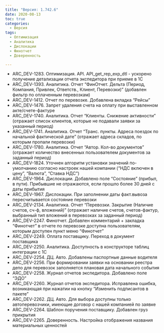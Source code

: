 ```yaml
---
title: "Версия: 1.742.6"
date: 2020-08-13
toc: true
categories:
  - Версия
tags:
  - Оптимизация
  - Аналитика
  - Дислокации
  - Финотчет
  - Доверенность

---
```


-   ARC_DEV-1283. Оптимизация. API. API_get_rep_exp_dtl - ускорено получение детализации отчета экспедитора при приеме в 1С
-   ARC_DEV-1393. Аналитика. Отчет “ФинОтчет. Дельта (Период, Компания, Привлек, Ответств., Клиент, Перевозки)” (добавлен фильтр по оплаченным перевозкам)
-   ARC_DEV-1412. Отчет по перевозке. Добавлена вкладка “Рейсы”
-   ARC_DEV-1476. Запрет удаления счета на оплату при выставленном акте/счете-фактуре
-   ARC_DEV-1740. Аналитика. Отчет “Клиенты. Снижение активности” (отражает список клиентов, которые не подавали заявки за указанный период)
-   ARC_DEV-1741. Аналитика. Отчет “Транс. пункты. Адреса поездок по начальной фактической дате” (отражает адреса складов, по которым пропали перевозки)
-   ARC_DEV-1780. Аналитика. Отчет “Автор. Кол-во документов” (отражает количество внесенных пользователем документов за заданный период)
-   ARC_DEV-1824. Уточнен алгоритм установки значений по-умолчанию согласно настроек нашей компании (“НДС включен в цену”, “Валюта”, “Ставка НДС”)
-   ARC_DEV-1964. Дислокации. Добавлено поле “Состояние” (прибыл, в пути). Прибывшие не отражаются, если прошло более 30 дней с даты прибытия
-   ARC_DEV-1967. Дислокации. При заполнении даты факт.вывоза пересчитывается состояние перевозки
-   ARC_DEV-2134. Аналитика. Отчет “Перевозки. Закрытие (Наличие счетов, сч-ф, вложений)” (отражает наличие счетов, счетов-фактур, выбранный тип вложений в перевозках за заданный период)
-   ARC_DEV-2247. Финотчет. Добавлен комментарий + закладка “Финотчет” в отчете по перевозке доступна пользователям, которым доступен пункт меню “Финотчет”
-   ARC_DEV-2249. Оплата поставщику. Переход в документ поставщика
-   ARC_DEV-2250. Аналитика. Доступность в конструкторе таблиц интеграции с 1С
-   ARC_DEV-2254. ДЦ. Авто. Добавлены паспортные данные водителя
-   ARC_DEV-2256. При формировании заявки на основании реестра депо для перевозок заполняется плановая дата начального события
-   ARC_DEV-2258. Журнал отчетов экспедитора. Добавлено поле “ЭДО”
-   ARC_DEV-2260. Журнал отчетов экспедитора. Исправлена ошибка, возникающая при нажатии на кнопку “Изменить подписантов в пакете”
-   ARC_DEV-2262. ДЦ. Авто. Для выбора доступны только автоперевозчики, имеющие договор с нашей компанией по заявке
-   ARC_DEV-2264. Шаблон поручения поставщику. Добавлен груз прикрытия
-   ARC_DEV-2265. Доверенность. Настройка отображения названия материальных ценностей
